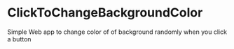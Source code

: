 # ClickToChangeBackgroundColor
Simple Web app to change color of of background randomly when you click a button
